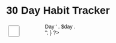 <!DOCTYPE html>
<html lang="en">
<head>
<meta charset="UTF-8">
<meta name="viewport" content="width=device-width, initial-scale=1.0">
<title>30 Day Habit Tracker</title>
<style>
    body {
        font-family: Arial, sans-serif;
    }
    .grid-container {
        display: grid;
        grid-template-columns: repeat(5, 1fr);
        gap: 10px;
    }
    .day-checkbox {
        display: inline-block;
        width: 30px;
        height: 30px;
        margin: 5px;
    }
</style>
</head>
<body>
    <h1>30 Day Habit Tracker</h1>
    <div class="grid-container">
        <!-- Generate 30 checkboxes -->
        <?php
            for ($day = 1; $day <= 30; $day++) {
                echo '<label><input type="checkbox" class="day-checkbox" id="day-' . $day . '"> Day ' . $day . '</label>';
            }
        ?>
    </div>
</body>
</html>
